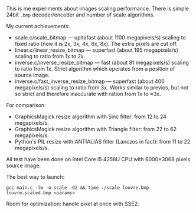 This is me experiments about images scaling performance.
There is simple 24bit `.bmp` decoder/encoder and number of
scale algorithms.

My current achievements:
* scale.c/scale_bitmap — upltafast (about 1100 megapixels/s) scaling to
  fixed ratio (now it is 2x, 3x, 4x, 6x, 8x). The extra pixels are cut off.
* linear.c/linear_resize_bitmap — superfast (about 195 megapixels/s) scaling
  to ratio from 1x to 2x.
* inverse.c/inverse_resize_bitmap — fast (about 81 megapixels/s) scaling to
  ratio from 1x. Strict algorithm which operates from a position of source image.
* inverse.c/fast_inverse_resize_bitmap — superfast (about 400 megapixels/s)
  scaling to ratio from 3x. Works similar to previos, but not so strict and
  therefore inaccurate with ration from 1x to ≈3x.

For comparison:
* GraphicsMagick resize algorithm with Sinc filter: from 12 to 24 megapixels/s.
* GraphicsMagick resize algorithm with Triangle filter: from 22 to 62 megapixels/s.
* Python's PIL resize with ANTIALIAS filter (Lanczos in fact): from 11 to 22 megapixels/s.

All test have been done on Intel Core i5 4258U CPU with 
6000×3068 pixels source image.

The best way to launch:

    gcc main.c -lm -o scale -O2 && time ./scale louvre.bmp louvre.scaled.bmp <params>

Room for optimization: handle pixel at once with SSE2.
